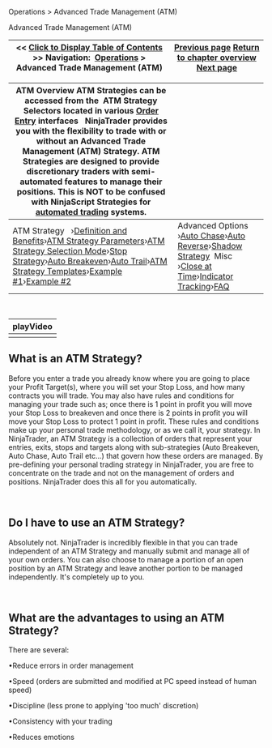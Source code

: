 ﻿


Operations \> Advanced Trade Management (ATM)






















Advanced Trade Management (ATM)







| \<\< [Click to Display Table of Contents](advanced_trade_management_atm.md) \>\> **Navigation:**     [Operations](operations.md) \> Advanced Trade Management (ATM) | [Previous page](operations.md) [Return to chapter overview](operations.md) [Next page](server-side-vs-local-atms.md) |
| --- | --- |













| ATM Overview ATM Strategies can be accessed from the  ATM Strategy Selectors located in various [Order Entry](order_entry.md) interfaces   NinjaTrader provides you with the flexibility to trade with or without an Advanced Trade Management (ATM) Strategy. ATM Strategies are designed to provide discretionary traders with semi\-automated features to manage their positions. This is NOT to be confused with NinjaScript Strategies for [automated trading](automated_trading.md) systems. | |
| --- | --- |
| ATM Strategy   ›[Definition and Benefits](atm_strategy.md)›[ATM Strategy Parameters](atm_strategy_parameters.md)›[ATM Strategy Selection Mode](atm_strategy_selection_mode.md)›[Stop Strategy](stop_strategy.md)›[Auto Breakeven](auto_breakeven.md)›[Auto Trail](auto_trail.md)›[ATM Strategy Templates](manage_atm_strategy_templates.md)›[Example \#1](tutorial_atm_strategy_example_.md)›[Example \#2](tutorial_atm_strategy_example2.md) | Advanced Options   ›[Auto Chase](auto_chase.md)›[Auto Reverse](auto_reverse.md)›[Shadow Strategy](shadow_strategy.md)  Misc   ›[Close at Time](auto_close_position.md)›[Indicator Tracking](attachingorderstoindicators.md)›[FAQ](faq.md) |



 




| playVideo |
| --- |
|  |



## 


## What is an ATM Strategy?


Before you enter a trade you already know where you are going to place your Profit Target(s), where you will set your Stop Loss, and how many contracts you will trade. You may also have rules and conditions for managing your trade such as; once there is 1 point in profit you will move your Stop Loss to breakeven and once there is 2 points in profit you will move your Stop Loss to protect 1 point in profit. These rules and conditions make up your personal trade methodology, or as we call it, your strategy. In NinjaTrader, an ATM Strategy is a collection of orders that represent your entries, exits, stops and targets along with sub\-strategies (Auto Breakeven, Auto Chase, Auto Trail etc...) that govern how these orders are managed. By pre\-defining your personal trading strategy in NinjaTrader, you are free to concentrate on the trade and not on the management of orders and positions. NinjaTrader does this all for you automatically.


 


## Do I have to use an ATM Strategy?


Absolutely not. NinjaTrader is incredibly flexible in that you can trade independent of an ATM Strategy and manually submit and manage all of your own orders. You can also choose to manage a portion of an open position by an ATM Strategy and leave another portion to be managed independently. It's completely up to you.


 


## What are the advantages to using an ATM Strategy? 
There are several:


•Reduce errors in order management

•Speed (orders are submitted and modified at PC speed instead of human speed)

•Discipline (less prone to applying 'too much' discretion)

•Consistency with your trading

•Reduces emotions








